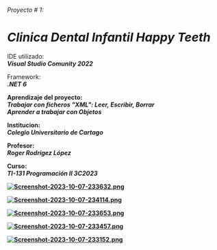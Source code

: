 _Proyecto # 1:_  <br>
# _<strong>Clinica Dental Infantil Happy Teeth</strong>_
              

 IDE utilizado: <br> _<strong>Visual Studio Comunity 2022_</strong>
              

 Framework: <br> _<strong>.NET 6_</trong>
             
              
 Aprendizaje del proyecto: <br> _<strong>Trabajar con ficheros "XML":  Leer, Escribir, Borrar<br> Aprender a trabajar con Objetos_</strong>
              

 Institucion: <br> _<strong>Colegio Universitario de Cartago_</strong>
              

 Profesor: <br> _<strong>Roger Rodrigez López_</strong>
              

 Curso: <br> _<strong>TI-131 Programación II 3C2023_</strong>
              
[![Screenshot-2023-10-07-233632.png](https://i.postimg.cc/nVwzwdqW/Screenshot-2023-10-07-233632.png)](https://postimg.cc/SjCknfTL)

[![Screenshot-2023-10-07-234114.png](https://i.postimg.cc/xjkRZ4WJ/Screenshot-2023-10-07-234114.png)](https://postimg.cc/qgTyhjB4)

[![Screenshot-2023-10-07-233653.png](https://i.postimg.cc/BbDnF3t1/Screenshot-2023-10-07-233653.png)](https://postimg.cc/BPS3WdTq)

<!-- [![Screenshot-2023-10-07-233609.png](https://i.postimg.cc/zfLpK2S1/Screenshot-2023-10-07-233609.png)](https://postimg.cc/XZbw08z2)-->

[![Screenshot-2023-10-07-233457.png](https://i.postimg.cc/rsZh26qz/Screenshot-2023-10-07-233457.png)](https://postimg.cc/7J71SWGy)

[![Screenshot-2023-10-07-233152.png](https://i.postimg.cc/C1YrjHvM/Screenshot-2023-10-07-233152.png)](https://postimg.cc/KKq5bLSC)

